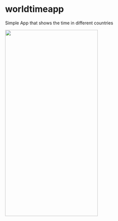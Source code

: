 # worldtimeapp

Simple App that shows the time in different countries 
<HTML>
<BODY>
  <IMG SRC="ezgif-6-008d7401b471.gif" height="600" width="300" class="center">
</BODY>
</HTML>
